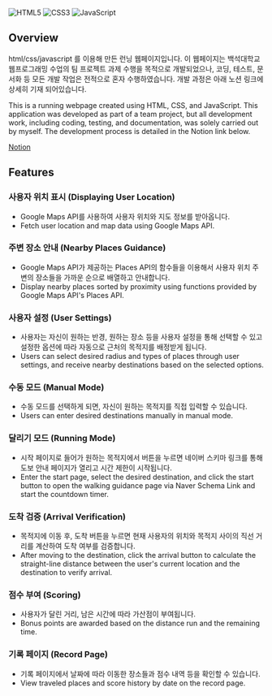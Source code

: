 ![HTML5](https://img.shields.io/badge/HTML5-E34F26?style=for-the-badge&logo=html5&logoColor=white)
![CSS3](https://img.shields.io/badge/CSS3-1572B6?style=for-the-badge&logo=css3&logoColor=white)
![JavaScript](https://img.shields.io/badge/JavaScript-F7DF1E?style=for-the-badge&logo=javascript&logoColor=black)

## Overview
html/css/javascript 를 이용해 만든 런닝 웹페이지입니다.
이 웹페이지는 백석대학교 웹프로그래밍 수업의 팀 프로젝트 과제 수행을 목적으로 개발되었으나, 코딩, 테스트, 문서화 등 모든 개발 작업은 전적으로 혼자 수행하였습니다.
개발 과정은 아래 노션 링크에 상세히 기재 되어있습니다.

This is a running webpage created using HTML, CSS, and JavaScript.
This application was developed as part of a team project, but all development work, including coding, testing, and documentation, was solely carried out by myself.
The development process is detailed in the Notion link below.

[Notion](https://tar-beast-134.notion.site/a69a754afce0477baeaca68326450183)


## Features

### 사용자 위치 표시 (Displaying User Location)
- Google Maps API를 사용하여 사용자 위치와 지도 정보를 받아옵니다.
- Fetch user location and map data using Google Maps API.

### 주변 장소 안내 (Nearby Places Guidance)
- Google Maps API가 제공하는 Places API의 함수들을 이용해서 사용자 위치 주변의 장소들을 가까운 순으로 배열하고 안내합니다.
- Display nearby places sorted by proximity using functions provided by Google Maps API's Places API.

### 사용자 설정 (User Settings)
- 사용자는 자신이 원하는 반경, 원하는 장소 등을 사용자 설정을 통해 선택할 수 있고 설정한 옵션에 따라 자동으로 근처의 목적지를 배정받게 됩니다.
- Users can select desired radius and types of places through user settings, and receive nearby destinations based on the selected options.

### 수동 모드 (Manual Mode)
- 수동 모드를 선택하게 되면, 자신이 원하는 목적지를 직접 입력할 수 있습니다.
- Users can enter desired destinations manually in manual mode.

### 달리기 모드 (Running Mode)
- 시작 페이지로 들어가 원하는 목적지에서 버튼을 누르면 네이버 스키마 링크를 통해 도보 안내 페이지가 열리고 시간 제한이 시작됩니다.
- Enter the start page, select the desired destination, and click the start button to open the walking guidance page via Naver Schema Link and start the countdown timer.

### 도착 검증 (Arrival Verification)
- 목적지에 이동 후, 도착 버튼을 누르면 현재 사용자의 위치와 목적지 사이의 직선 거리를 계산하여 도착 여부를 검증합니다.
- After moving to the destination, click the arrival button to calculate the straight-line distance between the user's current location and the destination to verify arrival.

### 점수 부여 (Scoring)
- 사용자가 달린 거리, 남은 시간에 따라 가산점이 부여됩니다.
- Bonus points are awarded based on the distance run and the remaining time.

### 기록 페이지 (Record Page)
- 기록 페이지에서 날짜에 따라 이동한 장소들과 점수 내역 등을 확인할 수 있습니다.
- View traveled places and score history by date on the record page.
  
